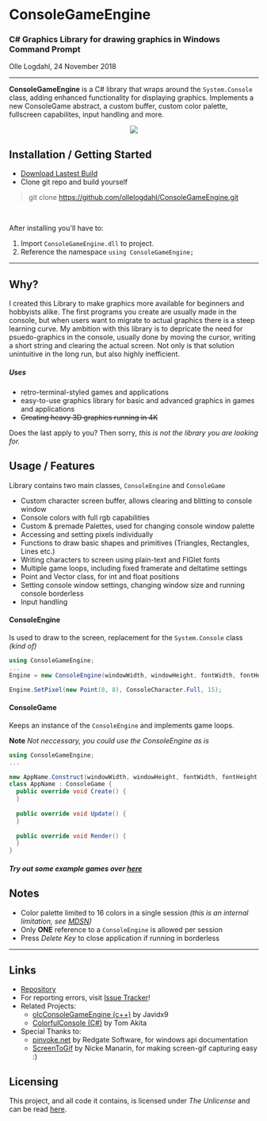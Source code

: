 # ConsoleGameEngine
### C# Graphics Library for drawing graphics in Windows Command Prompt
Olle Logdahl, 24 November 2018

---
**ConsoleGameEngine** is a C# library that wraps around the `System.Console` class, adding enhanced 
functionality for displaying graphics. Implements a new ConsoleGame abstract, a custom buffer, custom 
color palette, fullscreen capabilites, input handling and more.

<p align="center">
  <img src="https://github.com/ollelogdahl/ConsoleGameEngine/blob/master/Media/monkeyspin.gif" />
</p>

## Installation / Getting Started
- [Download Lastest Build](https://github.com/ollelogdahl/ConsoleGameEngine/releases/)
- Clone git repo and build yourself
> git clone https://github.com/ollelogdahl/ConsoleGameEngine.git

<br />

After installing you'll have to:
1. Import `ConsoleGameEngine.dll` to project.
2. Reference the namespace `using ConsoleGameEngine;`

---

## Why?
I created this Library to make graphics more available for beginners and hobbyists alike. The first programs 
you create are usually made in the console, but when users want to migrate to actual graphics there is a steep 
learning curve. My ambition with this library is to depricate the need for psuedo-graphics in the console, 
usually done by moving the cursor, writing a short string and clearing the actual screen. Not only is that 
solution unintuitive in the long run, but also highly inefficient.

##### Uses
- retro-terminal-styled games and applications
- easy-to-use graphics library for basic and advanced graphics in games and applications
- ~~Creating heavy 3D graphics running in 4K~~

Does the last apply to you? Then sorry, *this is not the library you are looking for.*

## Usage / Features
Library contains two main classes, `ConsoleEngine` and `ConsoleGame`

- Custom character screen buffer, allows clearing and blitting to console window
- Console colors with full rgb capabilities
- Custom & premade Palettes, used for changing console window palette
- Accessing and setting pixels individually
- Functions to draw basic shapes and primitives (Triangles, Rectangles, Lines etc.)
- Writing characters to screen using plain-text and FIGlet fonts
- Multiple game loops, including fixed framerate and deltatime settings
- Point and Vector class, for int and float positions
- Setting console window settings, changing window size and running console borderless
- Input handling

#### ConsoleEngine
Is used to draw to the screen, replacement for the `System.Console` class *(kind of)*

```c#
using ConsoleGameEngine;
...
Engine = new ConsoleEngine(windowWidth, windowHeight, fontWidth, fontHeight);

Engine.SetPixel(new Point(8, 8), ConsoleCharacter.Full, 15);

```

#### ConsoleGame
Keeps an instance of the `ConsoleEngine` and implements game loops.

**Note** *Not neccessary, you could use the ConsoleEngine as is*

```c#
using ConsoleGameEngine;
...

new AppName.Construct(windowWidth, windowHeight, fontWidth, fontHeight, FramerateMode.Unlimited);
class AppName : ConsoleGame {
  public override void Create() {
  }
  
  public override void Update() {
  }
  
  public override void Render() {
  }
}
```

##### Try out some example games over [here](https://github.com/ollelogdahl/ConsoleGameEngine/tree/master/Examples)

## Notes
- Color palette limited to 16 colors in a single session *(this is an internal limitation, see [MDSN](https://docs.microsoft.com/en-us/windows/console/console-screen-buffer-infoex))*
- Only **ONE** reference to a `ConsoleEngine` is allowed per session
- Press *Delete Key* to close application if running in borderless
---

## Links

- [Repository](https://github.com/ollelogdahl/ConsoleGameEngine/)
- For reporting errors, visit [Issue Tracker](https://github.com/ollelogdahl/ConsoleGameEngine/issues)!
- Related Projects:
  - [olcConsoleGameEngine (c++)](https://github.com/OneLoneCoder/videos/blob/master/olcConsoleGameEngine.h) by Javidx9
  - [ColorfulConsole (C#)](http://colorfulconsole.com/) by Tom Akita
- Special Thanks to:
  - [pinvoke.net](http://www.pinvoke.net/) by Redgate Software, for windows api documentation
  - [ScreenToGif](https://www.screentogif.com) by Nicke Manarin, for making screen-gif capturing easy :)

## Licensing

This project, and all code it contains, is licensed under *The Unlicense* and can be read [here](UNLICENSE).
